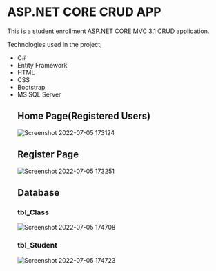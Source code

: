 <h1> ASP.NET CORE CRUD APP </h1>
<p> This is a student enrollment ASP.NET CORE MVC 3.1 CRUD application. </p>
Technologies used in the project;<br>
<ul>
<li> C# </li>
 <li> Entity Framework </li>
 <li> HTML </li>
<li> CSS </li> 
<li> Bootstrap </li> 
<li> MS SQL Server </li> 
<h2> Home Page(Registered Users) </h2>

![Screenshot 2022-07-05 173124](https://user-images.githubusercontent.com/95571155/177354136-a77fd488-d223-4e18-a36c-dc1f7e50fe03.png)

<h2> Register Page </h2>

![Screenshot 2022-07-05 173251](https://user-images.githubusercontent.com/95571155/177354918-29954cae-7352-47c4-b850-e1781ac84228.png)

<h2> Database </h2>
<h3> tbl_Class </h3>

![Screenshot 2022-07-05 174708](https://user-images.githubusercontent.com/95571155/177356011-b984398f-ef34-4976-8859-fafed5f2bbad.png)

<h3> tbl_Student </h3>

![Screenshot 2022-07-05 174723](https://user-images.githubusercontent.com/95571155/177355924-f7c8cac1-1a83-48b7-9948-acb33b7f9c6b.png)

